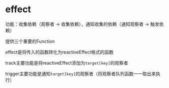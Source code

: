 
# effect

功能：收集依赖（观察者 -> 收集依赖），通知收集的依赖（通知观察者 -> 触发依赖）

提供三个重要的Function

effect是将传入的函数转化为reactiveEffect格式的函数

track主要功能是将reactiveEffect添加为`target[key]`的观察者

trigger主要功能是通知`target[key]`的观察者（将观察者队列函数一一取出来执行）

